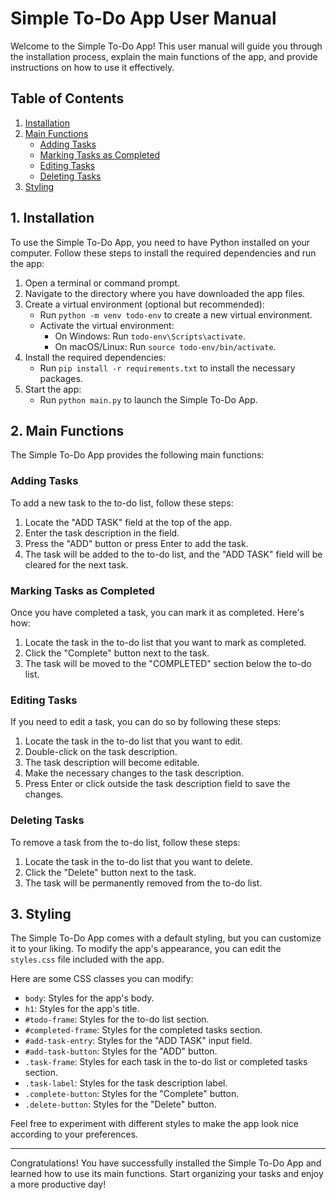 # Simple To-Do App User Manual

Welcome to the Simple To-Do App! This user manual will guide you through the installation process, explain the main functions of the app, and provide instructions on how to use it effectively.

## Table of Contents

1. [Installation](#installation)
2. [Main Functions](#main-functions)
    - [Adding Tasks](#adding-tasks)
    - [Marking Tasks as Completed](#marking-tasks-as-completed)
    - [Editing Tasks](#editing-tasks)
    - [Deleting Tasks](#deleting-tasks)
3. [Styling](#styling)

## 1. Installation <a name="installation"></a>

To use the Simple To-Do App, you need to have Python installed on your computer. Follow these steps to install the required dependencies and run the app:

1. Open a terminal or command prompt.
2. Navigate to the directory where you have downloaded the app files.
3. Create a virtual environment (optional but recommended):
   - Run `python -m venv todo-env` to create a new virtual environment.
   - Activate the virtual environment:
     - On Windows: Run `todo-env\Scripts\activate`.
     - On macOS/Linux: Run `source todo-env/bin/activate`.
4. Install the required dependencies:
   - Run `pip install -r requirements.txt` to install the necessary packages.
5. Start the app:
   - Run `python main.py` to launch the Simple To-Do App.

## 2. Main Functions <a name="main-functions"></a>

The Simple To-Do App provides the following main functions:

### Adding Tasks <a name="adding-tasks"></a>

To add a new task to the to-do list, follow these steps:

1. Locate the "ADD TASK" field at the top of the app.
2. Enter the task description in the field.
3. Press the "ADD" button or press Enter to add the task.
4. The task will be added to the to-do list, and the "ADD TASK" field will be cleared for the next task.

### Marking Tasks as Completed <a name="marking-tasks-as-completed"></a>

Once you have completed a task, you can mark it as completed. Here's how:

1. Locate the task in the to-do list that you want to mark as completed.
2. Click the "Complete" button next to the task.
3. The task will be moved to the "COMPLETED" section below the to-do list.

### Editing Tasks <a name="editing-tasks"></a>

If you need to edit a task, you can do so by following these steps:

1. Locate the task in the to-do list that you want to edit.
2. Double-click on the task description.
3. The task description will become editable.
4. Make the necessary changes to the task description.
5. Press Enter or click outside the task description field to save the changes.

### Deleting Tasks <a name="deleting-tasks"></a>

To remove a task from the to-do list, follow these steps:

1. Locate the task in the to-do list that you want to delete.
2. Click the "Delete" button next to the task.
3. The task will be permanently removed from the to-do list.

## 3. Styling <a name="styling"></a>

The Simple To-Do App comes with a default styling, but you can customize it to your liking. To modify the app's appearance, you can edit the `styles.css` file included with the app.

Here are some CSS classes you can modify:

- `body`: Styles for the app's body.
- `h1`: Styles for the app's title.
- `#todo-frame`: Styles for the to-do list section.
- `#completed-frame`: Styles for the completed tasks section.
- `#add-task-entry`: Styles for the "ADD TASK" input field.
- `#add-task-button`: Styles for the "ADD" button.
- `.task-frame`: Styles for each task in the to-do list or completed tasks section.
- `.task-label`: Styles for the task description label.
- `.complete-button`: Styles for the "Complete" button.
- `.delete-button`: Styles for the "Delete" button.

Feel free to experiment with different styles to make the app look nice according to your preferences.

---

Congratulations! You have successfully installed the Simple To-Do App and learned how to use its main functions. Start organizing your tasks and enjoy a more productive day!